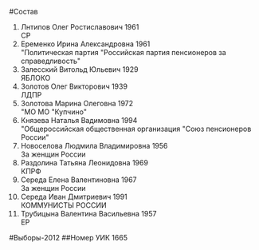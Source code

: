 #Состав
1. Лнтипов Олег Ростиславович 1961   
    СР
2. Еременко Ирина Александровна 1961   
    "Политическая партия "Российская партия пенсионеров за справедливость"
3. Залесский Витольд Юльевич 1929   
    ЯБЛОКО
4. Золотов Олег Викторович 1939   
    ЛДПР
5. Золотова Марина Олеговна 1972   
    "МО МО "Купчино"
6. Князева Наталья Вадимовна 1994   
    "Общероссийская общественная организация "Союз пенсионеров России"
7. Новоселова Людмила Владимировна 1956   
    За женщин России
8. Раздолина Татьяна Леонидовна 1969   
    КПРФ
9. Середа Елена Валентиновна 1967   
    За женщин России
10. Середа Иван Дмитриевич 1991   
    КОММУНИСТЫ РОССИИ
11. Трубицына Валентина Васильевна 1957   
    ЕР

#Выборы-2012
##Номер УИК
1665